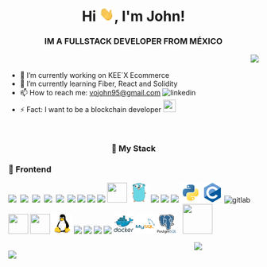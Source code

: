 <h1 align="center">Hi <img src="https://raw.githubusercontent.com/ABSphreak/ABSphreak/master/gifs/Hi.gif" width="30px">, I'm John!</h1>

<h3 align="center">IM A FULLSTACK DEVELOPER FROM MÉXICO</h3>
<p align="right" width="10px"><img src="https://gpvc.arturio.dev/LfJohnVo"></p>

- 🔭 I’m currently working on KEE´X Ecommerce 
- 🌱 I’m currently learning Fiber, React and Solidity 
- 📫 How to reach me: vojohn95@gmail.com <img src='https://img.icons8.com/fluency/344/linkedin-circled.png' alt='linkedin' height='25'>
- ⚡ Fact: I want to be a blockchain developer <img src="https://cryptologos.cc/logos/bitcoin-btc-logo.png?v=014" width="25" height="25"/>
<br>
<h3 align="center">🚀 My Stack</h3>
<h3 align="left">🚀 Frontend</h3>

<img src="https://img.shields.io/badge/html5-%23E34F26.svg?style=for-the-badge&logo=html5&logoColor=white" height="35"/>&nbsp;
<img src="https://img.shields.io/badge/css3-%231572B6.svg?style=for-the-badge&logo=css3&logoColor=white" height="35"/>&nbsp;
<img src="https://img.shields.io/badge/javascript-%23323330.svg?style=for-the-badge&logo=javascript&logoColor=%23F7DF1E" height="35"/>&nbsp;
<img src="https://img.shields.io/badge/jquery-%230769AD.svg?style=for-the-badge&logo=jquery&logoColor=white" height="35">&nbsp;
<img src="https://www.markusantonwolf.com/topics/alpine-js/alpinejs-logo.svg" width="35px;">&nbsp;
<img src="https://img.shields.io/badge/react-%2320232a.svg?style=for-the-badge&logo=react&logoColor=%2361DAFB" heigth="35">
<img src="https://img.shields.io/badge/bootstrap-%23563D7C.svg?style=for-the-badge&logo=bootstrap&logoColor=white" height="40px;">
<img src="https://iconape.com/wp-content/files/zg/371252/svg/371252.svg" width="65px">
<img src="https://www.vectorlogo.zone/logos/tailwindcss/tailwindcss-icon.svg" width="40px;">
<img src="https://www.vectorlogo.zone/logos/flutterio/flutterio-icon.svg" width="40" height="40"/>
<img src="https://raw.githubusercontent.com/devicons/devicon/master/icons/go/go-original.svg" width="40" height="40"/>
<img src="https://www.vectorlogo.zone/logos/laravel/laravel-icon.svg" width="40px;">
<img src="https://laravel-livewire.com/img/twitter.png" width="40pxM">
<img src="https://www.vectorlogo.zone/logos/php/php-ar21.svg" width="80px;">
<img src="https://raw.githubusercontent.com/devicons/devicon/master/icons/python/python-original.svg" width="40" height="40"/>
<img src="https://raw.githubusercontent.com/devicons/devicon/master/icons/c/c-original.svg" width="40" height="40"/>
<img src='https://img.shields.io/badge/gitlab-%23181717.svg?style=for-the-badge&logo=gitlab' alt='gitlab' height='35'>
<img src="https://community.infoblox.com/t5/image/serverpage/image-id/2195iA290BF7E3BA6064D/image-size/large/is-moderation-mode/true?v=1.0&px=999" width="40" height="40"/>
<img src="https://www.vectorlogo.zone/logos/git-scm/git-scm-icon.svg" width="40" height="40"/>
<img src="https://raw.githubusercontent.com/devicons/devicon/master/icons/linux/linux-original.svg" alt="linux" width="40" height="40"/>
<img src="https://www.vectorlogo.zone/logos/ubuntu/ubuntu-icon.svg" width="40px;">
<img src="https://www.vectorlogo.zone/logos/debian/debian-icon.svg" width="40px;">
<img src="https://www.vectorlogo.zone/logos/centos/centos-icon.svg" width="40px;"> 
<img src="https://www.vectorlogo.zone/logos/travis-ci/travis-ci-icon.svg" width="40px;">
<img src="https://raw.githubusercontent.com/devicons/devicon/master/icons/docker/docker-original-wordmark.svg" width="40" height="40"/>
<img src="https://raw.githubusercontent.com/devicons/devicon/master/icons/mysql/mysql-original-wordmark.svg" width="40" height="40"/>
<img src="https://raw.githubusercontent.com/devicons/devicon/master/icons/postgresql/postgresql-original-wordmark.svg" width="40" height="40"/>
&nbsp;
<img src="https://raw.githubusercontent.com/gofiber/docs/master/static/fiber_v2_logo.svg" width="60" height="60"/>
</p>
<img align='right' style="margin-right: 0px;" src='https://camo.githubusercontent.com/3c553beb641d154ec09f3f1cce78f434eb72a9b2843dc45e5aa191cc6234b383/687474703a2f2f7374617469632e76656c76657463616368652e6f72672f70616765732f323031382f30362f31332f70617274792d676f706865722f64616e63696e672d676f706865722e676966' width='130px;'>
<br>
<img src="https://github-profile-trophy.vercel.app/?username=LfJohnVo&row=1&column=6">
